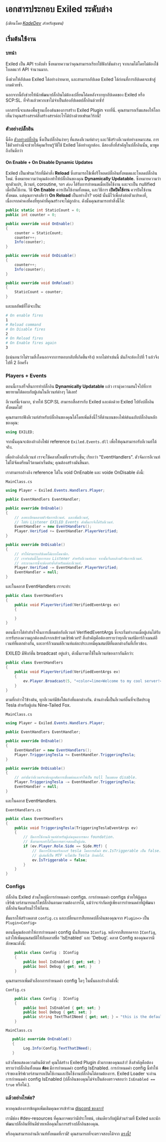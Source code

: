 # เอกสารประกอบ Exiled ระดับล่าง
*(เขียนโดย [KadeDev](https://github.com/KadeDev) สำหรับชุมชน)*

## เริ่มต้นใช้งาน
### บทนำ
Exiled เป็น API ระดับต่ำ ซึ่งหมายความว่าคุณสามารถเรียกใช้ฟังก์ชันต่างๆ จากเกมได้โดยไม่ต้องใช้โบลตแวร์ API จำนวนมาก.

ซึ่งช่วยให้อัปเดต Exiled ได้อย่างง่ายดาย, และสามารถอัปเดต Exiled ได้ก่อนที่การอัปเดตจะเข้าสู่เกมด้วยซ้ำ.

นอกจากนี้ยังช่วยให้นักพัฒนาปลั๊กอินไม่ต้องเปลี่ยนโค้ดหลังจากทุกอัปเดตของ Exiled หรือ SCP:SL. ที่จริงแล้วพวกเขาไม่จำเป็นต้องอัปเดตปลั๊กอินด้วยซ้ำ!

เอกสารนี้จะแสดงพื้นฐานเบื้องต้นของการสร้าง Exiled Plugin จากที่นี่. คุณสามารถเริ่มแสดงให้โลกเห็นว่าคุณสร้างสรรค์สิ่งสร้างสรรค์อะไรได้บ้างด้วยเฟรมเวิร์กนี้!

### ตัวอย่างปลั๊กอิน
นี้คือ [ตัวอย่างปลั๊กอิน](https://github.com/galaxy119/EXILED/tree/master/Exiled.Example) ซึ่งเป็นปลั๊กอินง่ายๆ ที่แสดงอีเวนท์ต่างๆ และวิธีสร้างอีเวนท์อย่างเหมาะสม. การใช้ตัวอย่างนี้จะช่วยให้คุณเรียนรู้วิธีใช้ Exiled ได้อย่างถูกต้อง. มีสองสิ่งที่สำคัญในปลั๊กอินนั้น, มาพูดถึงกันดีกว่า

#### On Enable + On Disable Dynamic Updates
Exiled เป็นเฟรมเวิร์กที่มีคำสั่ง **Reload** ซึ่งสามารถใช้เพื่อรีโหลดปลั๊กอินทั้งหมดและโหลดปลั๊กอินใหม่. ซึ่งหมายความว่าคุณต้องทำให้ปลั๊กอินของคุณ **Dynamically Updatable.** ซึ่งหมายความว่าทุกตัวแปร, อีเวนท์, coroutine, ฯลฯ *ต้อง* ได้รับการกำหนดเมื่อเปิดใช้งาน และจะเป็น nullified เมื่อปิดใช้งาน. วิธี **On Enable** ควรเปิดใช้งานทั้งหมด, และวิธีการ **เปิดปิดใช้งาน** ควรปิดใช้งานทั้งหมด. แต่คุณอาจสงสัยว่า **On Reload** เป็นอย่างไร? void นั้นมีไว้เพื่อส่งต่อตัวแปรคงที่, เนื่องจากค่าคงที่คงที่ทุกค่าที่คุณสร้างจะไม่ถูกล้าง. ดังนั้นคุณสามารถทำสิ่งนี้ได้:
```csharp
public static int StaticCount = 0;
public int counter = 0;

public override void OnEnable()
{
    counter = StaticCount;
    counter++;
    Info(counter);
}

public override void OnDisable()
{
    counter++;
    Info(counter);
}

public override void OnReload()
{
    StaticCount = counter;
}
```

และผลลัพธ์ที่ได้จะเป็น:
```bash
# On enable fires
1
# Reload command
# On Disable fires
2
# On Reload fires
# On Enable fires again
3

```
(แน่นอนว่าไม่รวมสิ่งใดนอกจากการตอบกลับที่เกิดขึ้นจริง)
หากไม่ทำเช่นนี้ มันก็จะต้องไปที่ 1 แล้วจึงไปที่ 2 อีกครั้ง

### Players + Events
ตอนนี้เราเสร็จสิ้นการทําปลั๊กอิน **Dynamically Updatable** เเล้ว เรามุ่งความสนใจไปที่การพยายามโต้ตอบกับผู้เล่นในอีเวนท์ต่างๆ ได้เลย!

อีเวนท์นี้เจ๋งมาก, ช่วยให้ SCP:SL สามารถสื่อสารกับ Exiled และต่อด้วย Exiled ไปยังปลั๊กอินทั้งหมดได้!

คุณสามารถฟังอีเวนท์สำหรับปลั๊กอินของคุณได้โดยเพิ่มสิ่งนี้ไว้ที่ด้านบนของไฟล์ต้นฉบับปลั๊กอินหลักของคุณ:
```csharp
using EXILED;
```
จากนั้นคุณจะต้องอ้างอิงไฟล์ reference `Exiled.Events.dll` เพื่อให้คุณสามารถรับอีเวนท์ได้จริง.

เพื่ออ้างอิงถึงอีเวนท์ เราจะใช้คลาสใหม่ที่เราสร้างขึ้น; เรียกว่า "EventHandlers". ตัวจัดการอีเวนท์ไม่ได้จัดเตรียมไว้ตามค่าเริ่มต้น; คุณต้องสร้างมันขึ้นมา.

เราสามารถอ้างอิง reference ได้ใน void OnEnable และ voide OnDisable ดังนี้:

`MainClass.cs`
```csharp
using Player = Exiled.Events.Handlers.Player;

public EventHandlers EventHandler;

public override OnEnable()
{
    // ลงทะเบียนคลาสตัวจัดการอีเวนท์. และเพิ่มอีเวนท์,
    // ไปยัง Listener EXILED_Events ดังนั้นเราจึงได้รับอีเวนท์.
    EventHandler = new EventHandlers();
    Player.Verified += EventHandler.PlayerVerified;
}

public override OnDisable()
{
    // ทำให้สามารถอัปเดตได้แบบไดนามิก.
    // เราทำเช่นนี้โดยการลบ Listener สำหรับอีเวนท์ออก จากนั้นจึงลบล้างตัวจัดการอีเวนท์.
    // กระบวนการนี้จะต้องทำซ้ำสำหรับแต่ละอีเวนท์.
    Player.Verified -= EventHandler.PlayerVerified;
    EventHandler = null;
}
```

และในคลาส EventHandlers เราจะทำ:

```csharp
public class EventHandlers
{
    public void PlayerVerified(VerifiedEventArgs ev)
    {

    }
}
```
ตอนนี้เราได้ทําสำเร็จในการเชื่อมต่อกับอีเวนท์ VerifiedEventArgs ซึ่งจะเริ่มทำงานเมื่อผู้เล่นได้รับการรับรองความถูกต้องหลังจากเข้าร่วมเซิร์ฟเวอร์! 
สิ่งสำคัญคือต้องทราบว่าทุกอีเวนท์มีอาร์กิวเมนต์อีเวนท์ที่แตกต่างกัน, และอาร์กิวเมนต์อีเวนท์แต่ละประเภทมีคุณสมบัติที่แตกต่างกันที่เกี่ยวข้อง.

EXILED มีฟังก์ชั่น broadcast อยู่แล้ว, ดังนั้นเรามาใช้ในอีเวนท์ของเรากันดีกว่า:

```csharp
public class EventHandlers
{
    public void PlayerVerified(VerifiedEventArgs ev)
    {
        ev.Player.Broadcast(5, "<color=lime>Welcome to my cool server!</color>");
    }
}
```

ตามที่กล่าวไว้ข้างต้น, ทุกอีเวนท์มีข้อโต้แย้งที่แตกต่างกัน. ด้านล่างนี้เป็นอีเวนท์อื่นที่จะปิดประตู Tesla สำหรับผู้เล่น Nine-Tailed Fox.

`MainClass.cs`
```csharp
using Player = Exiled.Events.Handlers.Player;

public EventHandlers EventHandler;

public override OnEnable()
{
    EventHandler = new EventHandlers();
    Player.TriggeringTesla += EventHandler.TriggeringTesla;
}

public override OnDisable()
{
    // อย่าลืมว่าอีเวนท์จะต้องถูกตัดการเชื่อมต่อและทำให้เป็น null ในเมธอด disable.
    Player.TriggeringTesla -= EventHandler.TriggeringTesla;
    EventHandler = null;
}
```

และในคลาส EventHandlers.

`EventHandlers.cs`
```csharp
public class EventHandlers
{
    public void TriggeringTesla(TriggeringTeslaEventArgs ev)
    {
        // ปิดการใช้งานอีเวนท์สำหรับผู้เล่นบุคลากรของ foundation.
        // ซึ่งสามารถทำได้โดยการตรวจสอบฝั่งผู้เล่น.
        if (ev.Player.Role.Side == Side.Mtf) {
            // ปิดการใช้งานทริกเกอร์ tesla โดยการตั้งค่า ev.IsTriggerable เป็น false.
            // ผู้เล่นที่เป็น MTF จะไม่เปิด Tesla อีกต่อไป.
            ev.IsTriggerable = false;
        }
    }
}
```


### Configs
ปลั๊กอิน Exiled ส่วนใหญ่มีการกำหนดค่า configs. การกำหนดค่า configs ช่วยให้ผู้ดูแลเซิร์ฟเวอร์สามารถแก้ไขปลั๊กอินตามความต้องการได้, แม้ว่าจะจำกัดอยู่เพียงการกำหนดค่าที่ผู้พัฒนาปลั๊กอินจัดเตรียมไว้ให้ก็ตาม.

ขั้นแรกให้สร้างคลาส `config.cs` และเปลี่ยนการสืบทอดปลั๊กอินของคุณจาก `Plugin<>` เป็น `Plugin<Config>`

ตอนนี้คุณต้องทำให้การกำหนดค่า config นั้นสืบทอด `IConfig`. หลังจากสืบทอดจาก `IConfig`, แล้วให้เพิ่มคุณสมบัติให้กับคลาสชื่อ 'IsEnabled` และ 'Debug'. คลาส Config ของคุณควรมีลักษณะดังนี้:

```csharp
    public class Config : IConfig
    {
        public bool IsEnabled { get; set; }
        public bool Debug { get; set; }
    }
```

คุณสามารถเพิ่มตัวเลือกการกำหนดค่า config ใดๆ ในนั้นและอ้างอิงดังนี้:

`Config.cs`
```csharp
    public class Config : IConfig
    {
        public bool IsEnabled { get; set; }
        public bool Debug { get; set; }
        public string TextThatINeed { get; set; } = "this is the default";
    }
```

`MainClass.cs`
```csharp
   public override OnEnabled()
   {
        Log.Info(Config.TextThatINeed);
   }
```

แล้วก็ขอแสดงความยินดีด้วย! คุณได้สร้าง Exiled Plugin ตัวแรกของคุณแล้ว! สิ่งสำคัญคือต้องทราบว่าปลั๊กอินทั้งหมด **ต้อง** มีการกำหนดค่า config IsEnabled. 
การกำหนดค่า config นี้ทำให้เจ้าของเซิร์ฟเวอร์สามารถเปิดใช้งานและปิดใช้งานปลั๊กอินได้ตามต้องการ. Exiled Loader จะอ่านการกำหนดค่า config IsEnabled (ปลั๊กอินของคุณไม่จำเป็นต้องตรวจสอบว่า `IsEnabled == true` หรือไม่.).

### เเล้วอย่างไรต่อ?
หากคุณต้องการข้อมูลเพิ่มเติมคุณควรเข้าร่วม [discord ของเรา!](https://discord.gg/exiledreboot)

เรามีช่อง #dev-resources ที่คุณอาจพบว่ามีประโยชน์, เช่นเดียวกับผู้มีส่วนร่วมที่ Exiled และนักพัฒนาปลั๊กอินที่ยินดีช่วยเหลือคุณในการสร้างปลั๊กอินของคุณ.

หรือคุณสามารถอ่านอีเวนท์ทั้งหมดที่เรามี! คุณสามารถที่จะตรวจสอบได้จาก [ตรงนี้!](https://github.com/galaxy119/EXILED/tree/master/Exiled.Events/EventArgs)
